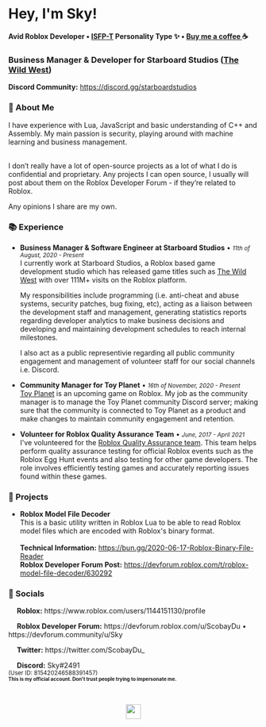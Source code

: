 <h1>Hey, I'm Sky!</h1>
<p><b>Avid Roblox Developer • <a href="https://www.16personalities.com/isfp-personality">ISFP-T</a> Personality Type ✨ • <a href="https://ko-fi.com/ScobayDu">Buy me a coffee </a>☕</b></p>

<h3>Business Manager & Developer for Starboard Studios (<a href="https://www.roblox.com/games/2317712696/The-Wild-West-FREE-FACTIONS">The Wild West</a>)</h3>
<p><b>Discord Community:</b> <a href=https://discord.gg/starboardstudios>https://discord.gg/starboardstudios</a></p>

<h3>🍕 About Me</h3>
I have experience with Lua, JavaScript and basic understanding of C++ and Assembly. My main passion is security, playing around with machine learning and business management.<br/><br/>

I don’t really have a lot of open-source projects as a lot of what I do is confidential and proprietary. Any projects I can open source, I usually will post about them on the Roblox Developer Forum - if they’re related to Roblox.

Any opinions I share are my own.

<h3>📚 Experience</h3>

* **Business Manager & Software Engineer at Starboard Studios** • <small><i>11th of August, 2020 - Present</i></small><br/>
I currently work at Starboard Studios, a Roblox based game development studio which has released game titles such as <a href="https://www.roblox.com/games/2317712696/The-Wild-West-FREE">The Wild West</a> with over 111M+ visits on the Roblox platform. 

  My responsibilities include programming (i.e. anti-cheat and abuse systems, security patches, bug fixing, etc), acting as a liaison between the development staff and management, generating statistics reports regarding developer analytics to make business decisions and developing and maintaining development schedules to reach internal milestones. 

  I also act as a public representivie regarding all public community engagement and management of volunteer staff for our social channels i.e. Discord.

* **Community Manager for Toy Planet** • <small><i>16th of November, 2020 - Present</i></small><br/>
<a href="https://www.roblox.com/games/5132300825/Toy-Planet-Alpha">Toy Planet</a> is an upcoming game on Roblox. My job as the community manager is to manage the Toy Planet community Discord server; making sure that the community is connected to Toy Planet as a product and make changes to maintain community engagement and retention.

* **Volunteer for Roblox Quality Assurance Team** • <small><i>June, 2017 - April 2021</i></small><br/>
I've volunteered for the <a href="https://www.roblox.com/groups/3055661/QA-Testers-of-Robloxia#!/about">Roblox Quality Assurance team</a>. This team helps perform quality assurance testing for official Roblox events such as the Roblox Egg Hunt events and also testing for other game developers. The role involves efficiently testing games and accurately reporting issues found within these games.

<h3>🚀 Projects</h3>

* **Roblox Model File Decoder**<br/>
This is a basic utility written in Roblox Lua to be able to read Roblox model files which are encoded with Roblox's binary format.<br>
<br/><b>Technical Information:</b> <https://bun.gg/2020-06-17-Roblox-Binary-File-Reader><br/><b>Roblox Developer Forum Post:</b> <https://devforum.roblox.com/t/roblox-model-file-decoder/630292>


<h3>💬 Socials</h3>
<p>
    <a href="https://www.roblox.com/users/1144151130/profile"><img src="https://cdn.kat.digital/Testing/Roblox.svg" height="14"></a><b> Roblox:</b> https://www.roblox.com/users/1144151130/profile
</p>

<p>
    <a href="https://devforum.roblox.com/u/ScobayDu"><img src="https://cdn.kat.digital/Testing/DevForum.svg" height="14"></a><b> Roblox Developer Forum:</b> https://devforum.roblox.com/u/ScobayDu • https://devforum.community/u/Sky
</p>


<p>
    <a href="https://twitter.com/ScobayDu_"><img src="https://cdn.kat.digital/Testing/Twitter.svg" height="14"></a><b> Twitter:</b> https://twitter.com/ScobayDu_
</p>

<p>
  <b><img src="https://discord.com/assets/3437c10597c1526c3dbd98c737c2bcae.svg" height="14">  Discord:</b> Sky#2491<br/><sup>(User ID: 815420246588391457)</sup><br/>
<sub><sup><b>This is my official account. Don't trust people trying to impersonate me.</b></sub></sup>
</p>

<br/>

<p align="center"><a href="https://www.roblox.com/users/3933244/profile"><img src="https://cdn.kat.digital/Testing/Heart.svg" height="30"></a></p>
